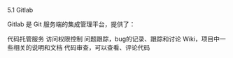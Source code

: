 5.1 Gitlab

Gitlab 是 Git 服务端的集成管理平台，提供了：

代码托管服务
访问权限控制
问题跟踪，bug的记录、跟踪和讨论
Wiki，项目中一些相关的说明和文档
代码审查，可以查看、评论代码